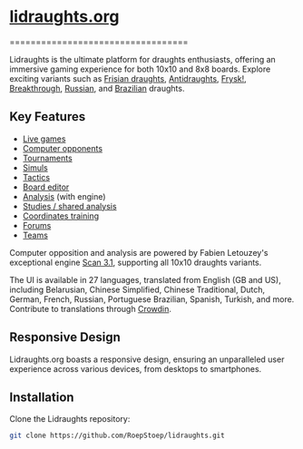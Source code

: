 # [lidraughts.org](https://lidraughts.org)
==================================

Lidraughts is the ultimate platform for draughts enthusiasts, offering an immersive gaming experience for both 10x10 and 8x8 boards. Explore exciting variants such as [Frisian draughts](https://lidraughts.org/variant/frisian), [Antidraughts](https://lidraughts.org/variant/antidraughts), [Frysk!](https://lidraughts.org/variant/frysk), [Breakthrough](https://lidraughts.org/variant/breakthrough), [Russian](https://lidraughts.org/variant/russian), and [Brazilian](https://lidraughts.org/variant/brazilian) draughts.

## Key Features

- [Live games](https://lidraughts.org/?any#hook)
- [Computer opponents](https://lidraughts.org/setup/ai)
- [Tournaments](https://lidraughts.org/tournament)
- [Simuls](https://lidraughts.org/simul)
- [Tactics](https://lidraughts.org/training)
- [Board editor](https://lidraughts.org/editor)
- [Analysis](https://lidraughts.org/analysis) (with engine)
- [Studies / shared analysis](https://lidraughts.org/study)
- [Coordinates training](https://lidraughts.org/training/coordinate)
- [Forums](https://lidraughts.org/forum)
- [Teams](https://lidraughts.org/team)

Computer opposition and analysis are powered by Fabien Letouzey's exceptional engine [Scan 3.1](https://github.com/rhalbersma/scan), supporting all 10x10 draughts variants.

The UI is available in 27 languages, translated from English (GB and US), including Belarusian, Chinese Simplified, Chinese Traditional, Dutch, German, French, Russian, Portuguese Brazilian, Spanish, Turkish, and more. Contribute to translations through [Crowdin](https://crowdin.com/project/lidraughts).

## Responsive Design

Lidraughts.org boasts a responsive design, ensuring an unparalleled user experience across various devices, from desktops to smartphones.

## Installation

Clone the Lidraughts repository:

```bash
git clone https://github.com/RoepStoep/lidraughts.git
